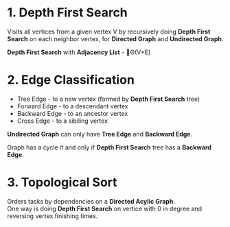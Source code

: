# 1. Depth First Search
Visits all vertices from a given vertex V by recursively doing **Depth First Search** on each neighbor vertex, for **Directed Graph** and **Undirected Graph**.  

**Depth First Search** with **Adjacency List** - Θ(V+E)

# 2. Edge Classification
* Tree Edge - to a new vertex (formed by **Depth First Search** tree)
* Forward Edge - to a descendant vertex
* Backward Edge - to an ancestor vertex 
* Cross Edge - to a sibiling vertex

**Undirected Graph** can only have **Tree Edge** and **Backward Edge**.

Graph has a cycle if and only if **Depth First Search** tree has a **Backward Edge**.

# 3. Topological Sort
Orders tasks by dependencies on a **Directed Acylic Graph**.  
One way is doing **Depth First Search** on vertice with 0 in degree and reversing vertex finishing times.
